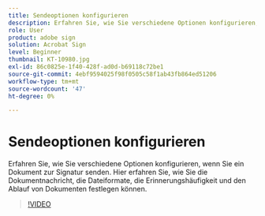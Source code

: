 ```yaml
---
title: Sendeoptionen konfigurieren
description: Erfahren Sie, wie Sie verschiedene Optionen konfigurieren, wenn Sie ein Dokument zur Signatur senden
role: User
product: adobe sign
solution: Acrobat Sign
level: Beginner
thumbnail: KT-10980.jpg
exl-id: 86c0825e-1f40-428f-ad0d-b69118c72be1
source-git-commit: 4ebf9594025f98f0505c58f1ab43fb864ed51206
workflow-type: tm+mt
source-wordcount: '47'
ht-degree: 0%

---
```


# Sendeoptionen konfigurieren

Erfahren Sie, wie Sie verschiedene Optionen konfigurieren, wenn Sie ein Dokument zur Signatur senden. Hier erfahren Sie, wie Sie die Dokumentnachricht, die Dateiformate, die Erinnerungshäufigkeit und den Ablauf von Dokumenten festlegen können.

>[!VIDEO](https://video.tv.adobe.com/v/346675?quality=12&learn=on&hidetitle=true)
